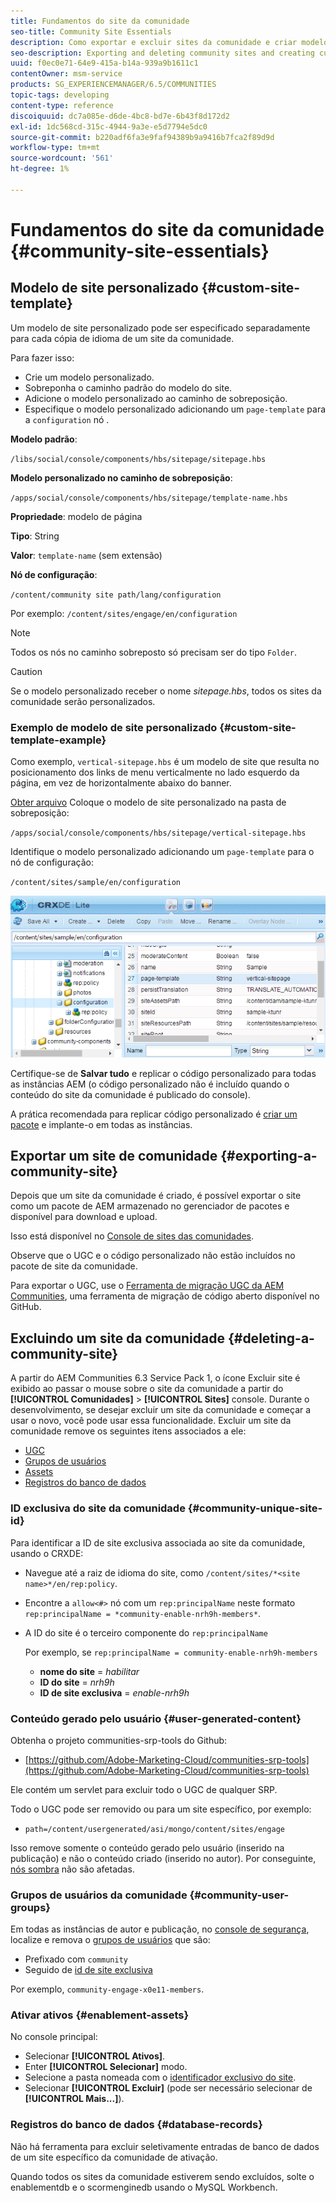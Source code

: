 ```yaml
---
title: Fundamentos do site da comunidade
seo-title: Community Site Essentials
description: Como exportar e excluir sites da comunidade e criar modelos de site personalizados
seo-description: Exporting and deleting community sites and creating custom site templates
uuid: f0ec0e71-64e9-415a-b14a-939a9b1611c1
contentOwner: msm-service
products: SG_EXPERIENCEMANAGER/6.5/COMMUNITIES
topic-tags: developing
content-type: reference
discoiquuid: dc7a085e-d6de-4bc8-bd7e-6b43f8d172d2
exl-id: 1dc568cd-315c-4944-9a3e-e5d7794e5dc0
source-git-commit: b220adf6fa3e9faf94389b9a9416b7fca2f89d9d
workflow-type: tm+mt
source-wordcount: '561'
ht-degree: 1%

---
```


# Fundamentos do site da comunidade {#community-site-essentials}

## Modelo de site personalizado {#custom-site-template}

Um modelo de site personalizado pode ser especificado separadamente para cada cópia de idioma de um site da comunidade.

Para fazer isso:

* Crie um modelo personalizado.
* Sobreponha o caminho padrão do modelo do site.
* Adicione o modelo personalizado ao caminho de sobreposição.
* Especifique o modelo personalizado adicionando um `page-template` para a `configuration` nó .

**Modelo padrão**:

`/libs/social/console/components/hbs/sitepage/sitepage.hbs`

**Modelo personalizado no caminho de sobreposição**:

`/apps/social/console/components/hbs/sitepage/template-name.hbs`

**Propriedade**: modelo de página

**Tipo**: String

**Valor**: `template-name` (sem extensão)

**Nó de configuração**:

`/content/community site path/lang/configuration`

Por exemplo: `/content/sites/engage/en/configuration`

>[!NOTE]
>
>Todos os nós no caminho sobreposto só precisam ser do tipo `Folder`.

>[!CAUTION]
>
>Se o modelo personalizado receber o nome *sitepage.hbs*, todos os sites da comunidade serão personalizados.

### Exemplo de modelo de site personalizado {#custom-site-template-example}

Como exemplo, `vertical-sitepage.hbs` é um modelo de site que resulta no posicionamento dos links de menu verticalmente no lado esquerdo da página, em vez de horizontalmente abaixo do banner.

[Obter arquivo](assets/vertical-sitepage.hbs)
Coloque o modelo de site personalizado na pasta de sobreposição:

`/apps/social/console/components/hbs/sitepage/vertical-sitepage.hbs`

Identifique o modelo personalizado adicionando um `page-template` para o nó de configuração:

`/content/sites/sample/en/configuration`

![crxde-siteconfiguration](assets/crxde-siteconfiguration.png)

Certifique-se de **Salvar tudo** e replicar o código personalizado para todas as instâncias AEM (o código personalizado não é incluído quando o conteúdo do site da comunidade é publicado do console).

A prática recomendada para replicar código personalizado é [criar um pacote](../../help/sites-administering/package-manager.md#creating-a-new-package) e implante-o em todas as instâncias.

## Exportar um site de comunidade {#exporting-a-community-site}

Depois que um site da comunidade é criado, é possível exportar o site como um pacote de AEM armazenado no gerenciador de pacotes e disponível para download e upload.

Isso está disponível no [Console de sites das comunidades](sites-console.md#exporting-the-site).

Observe que o UGC e o código personalizado não estão incluídos no pacote de site da comunidade.

Para exportar o UGC, use o [Ferramenta de migração UGC da AEM Communities](https://github.com/Adobe-Marketing-Cloud/communities-ugc-migration), uma ferramenta de migração de código aberto disponível no GitHub.

## Excluindo um site da comunidade {#deleting-a-community-site}

A partir do AEM Communities 6.3 Service Pack 1, o ícone Excluir site é exibido ao passar o mouse sobre o site da comunidade a partir do **[!UICONTROL Comunidades]** > **[!UICONTROL Sites]** console. Durante o desenvolvimento, se desejar excluir um site da comunidade e começar a usar o novo, você pode usar essa funcionalidade. Excluir um site da comunidade remove os seguintes itens associados a ele:

* [UGC](#user-generated-content)
* [Grupos de usuários](#community-user-groups)
* [Assets](#enablement-assets)
* [Registros do banco de dados](#database-records)

### ID exclusiva do site da comunidade {#community-unique-site-id}

Para identificar a ID de site exclusiva associada ao site da comunidade, usando o CRXDE:

* Navegue até a raiz de idioma do site, como `/content/sites/*<site name>*/en/rep:policy`.

* Encontre a `allow<#>` nó com um `rep:principalName` neste formato `rep:principalName = *community-enable-nrh9h-members*`.

* A ID do site é o terceiro componente do `rep:principalName`

   Por exemplo, se `rep:principalName = community-enable-nrh9h-members`

   * **nome do site** = *habilitar*
   * **ID do site** = *nrh9h*
   * **ID de site exclusiva** = *enable-nrh9h*

### Conteúdo gerado pelo usuário {#user-generated-content}

Obtenha o projeto communities-srp-tools do Github:

* [https://github.com/Adobe-Marketing-Cloud/communities-srp-tools](https://github.com/Adobe-Marketing-Cloud/communities-srp-tools)

Ele contém um servlet para excluir todo o UGC de qualquer SRP.

Todo o UGC pode ser removido ou para um site específico, por exemplo:

* `path=/content/usergenerated/asi/mongo/content/sites/engage`

Isso remove somente o conteúdo gerado pelo usuário (inserido na publicação) e não o conteúdo criado (inserido no autor). Por conseguinte, [nós sombra](srp.md#shadownodes) não são afetadas.

### Grupos de usuários da comunidade {#community-user-groups}

Em todas as instâncias de autor e publicação, no [console de segurança](../../help/sites-administering/security.md), localize e remova o [grupos de usuários](users.md) que são:

* Prefixado com `community`
* Seguido de [id de site exclusiva](#community-unique-site-id)

Por exemplo, `community-engage-x0e11-members`.

### Ativar ativos {#enablement-assets}

No console principal:

* Selecionar **[!UICONTROL Ativos]**.
* Enter **[!UICONTROL Selecionar]** modo.
* Selecione a pasta nomeada com o [identificador exclusivo do site](#community-unique-site-id).
* Selecionar **[!UICONTROL Excluir]** (pode ser necessário selecionar de **[!UICONTROL Mais...]**).

### Registros do banco de dados {#database-records}

Não há ferramenta para excluir seletivamente entradas de banco de dados de um site específico da comunidade de ativação.

Quando todos os sites da comunidade estiverem sendo excluídos, solte o enablementdb e o scormenginedb usando o MySQL Workbench.

